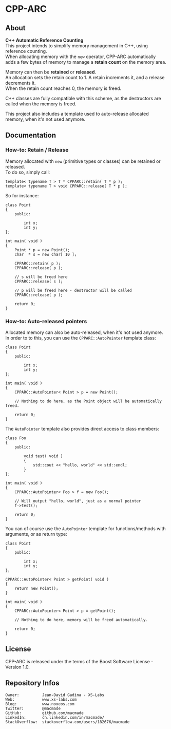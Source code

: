 CPP-ARC
=======

About
-----

**C++ Automatic Reference Counting**  
This project intends to simplify memory management in C++, using reference counting.  
When allocating memory with the `new` operator, CPP-ARC automatically adds a few bytes of memory to manage a **retain count** on the memory area.

Memory can then be **retained** or **released**.  
An allocation sets the retain count to 1. A retain increments it, and a release decrements it.  
When the retain count reaches 0, the memory is freed.

C++ classes are fully compatible with this scheme, as the destructors are called when the memory is freed.

This project also includes a template used to auto-release allocated memory, when it's not used anymore.

Documentation
-------------

### How-to: Retain / Release

Memory allocated with `new` (primitive types or classes) can be retained or released.  
To do so, simply call:

    template< typename T > T * CPPARC::retain( T * p );
    template< typename T > void CPPARC::release( T * p );

So for instance:

    class Point
    {
    	public:
    		
			int x;
			int y;
    };
    
	int main( void )
	{
		Point * p = new Point();
		char  * s = new char[ 10 ];
		
		CPPARC::retain( p );
		CPPARC::release( p );
		
		// s will be freed here
		CPPARC::release( s );
		
		// p will be freed here - destructor will be called
		CPPARC::release( p );
		
		return 0;
	}

### How-to: Auto-released pointers

Allocated memory can also be auto-released, when it's not used anymore.  
In order to to this, you can use the `CPPARC::AutoPointer` template class:

    class Point
    {
    	public:
    		
			int x;
			int y;
    };

	int main( void )
	{
		CPPARC::AutoPointer< Point > p = new Point();
		
		// Nothing to do here, as the Point object will be automatically freed.
		
		return 0;
	}
	
The `AutoPointer` template also provides direct access to class members:

    class Foo
    {
    	public:
    		
			void test( void )
			{
				std::cout << "hello, world" << std::endl;
			}
    };

	int main( void )
	{
		CPPARC::AutoPointer< Foo > f = new Foo();
		
		// Will output "hello, world", just as a normal pointer
		f->test();
		
		return 0;
	}
	
You can of course use the `AutoPointer` template for functions/methods with arguments, or as return type:

    class Point
    {
    	public:
    		
			int x;
			int y;
    };
    
	CPPARC::AutoPointer< Point > getPoint( void )
	{
		return new Point();
	}
	
	int main( void )
	{
		CPPARC::AutoPointer< Point > p = getPoint();
		
		// Nothing to do here, memory will be freed automatically.
		
		return 0;
	}

License
-------

CPP-ARC is released under the terms of the Boost Software License - Version 1.0.

Repository Infos
----------------

    Owner:			Jean-David Gadina - XS-Labs
    Web:			www.xs-labs.com
    Blog:			www.noxeos.com
    Twitter:		@macmade
    GitHub:			github.com/macmade
    LinkedIn:		ch.linkedin.com/in/macmade/
    StackOverflow:	stackoverflow.com/users/182676/macmade
